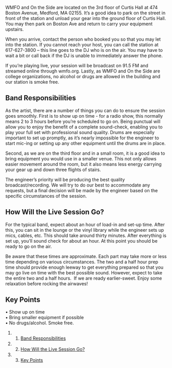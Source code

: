 WMFO and On the Side are located on the 3rd floor of Curtis Hall at 474
Boston Avenue, Medford, MA 02155. It’s a good idea to park on the street
in front of the station and unload your gear into the ground floor of
Curtis Hall. You may then park on Boston Ave and return to carry your
equipment upstairs.

When you arrive, contact the person who booked you so that you may let
into the station. If you cannot reach your host, you can call the
station at 617-627-3800 – this line goes to the DJ who is on the air.
You may have to wait a bit or call back if the DJ is unable to
immediately answer the phone.  

If you’re playing live, your session will be broadcast on 91.5 FM and
streamed online through wmfo.org. Lastly, as WMFO and On the Side are
college organizations, no alcohol or drugs are allowed in the building
and our station is smoke free.

Band Responsibilities 
---------------------

As the artist, there are a number of things you can do to ensure the
session goes smoothly. First is to show up on time - for a radio show,
this normally means 2 to 3 hours before you’re scheduled to go on. Being
punctual will allow you to enjoy the benefit of a complete sound-check,
enabling you to play your full set with professional sound quality.
Drums are especially important to set up promptly, as it’s nearly
impossible for the engineer to start mic-ing or setting up any other
equipment until the drums are in place.

Second, as we are on the third floor and in a small room, it is a good
idea to bring equipment you would use in a smaller venue. This not only
allows easier movement around the room, but it also means less energy
carrying your gear up and down three flights of stairs.

The engineer’s priority will be producing the best quality
broadcast/recording. We will try to do our best to accommodate any
requests, but a final decision will be made by the engineer based on the
specific circumstances of the session.

How Will the Live Session Go? 
-----------------------------

For the typical band, expect about an hour of load-in and set-up time.
After this, you can sit in the lounge or the vinyl library while the
engineer sets up mics, cables, etc. This should take around thirty
minutes. After everything is set up, you’ll sound check for about an
hour. At this point you should be ready to go on the air.

Be aware that these times are approximate. Each part may take more or
less time depending on various circumstances. The two and a half hour
prep time should provide enough leeway to get everything prepared so
that you may go live on time with the best possible sound. However,
expect to take the entire two and a half hours.  If we are ready
earlier-sweet. Enjoy some relaxation before rocking the airwaves!

Key Points 
----------

• Show up on time\
 • Bring smaller equipment if possible\
 • No drugs/alcohol. Smoke free.

1.  1. [Band Responsibilities](#Band_Responsibilities)
2.  2. [How Will the Live Session Go?](#How_Will_the_Live_Session_Go.3F)
3.  3. [Key Points](#Key_Points)

